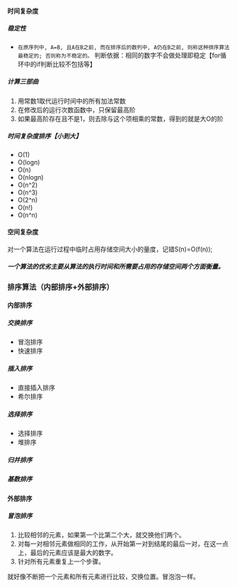 #### 时间复杂度
##### 稳定性
* `在原序列中, A=B, 且A在B之前, 而在排序后的数列中, A仍在B之前, 则称这种排序算法最稳定的; 否则称为不稳定的。`
判断依据：相同的数字不会做处理即稳定【for循环中的if判断比较不包括等】


##### 计算三部曲
1. 用常数1取代运行时间中的所有加法常数
2. 在修改后的运行次数函数中，只保留最高阶
3. 如果最高阶存在且不是1，则去除与这个项相乘的常数，得到的就是大O的阶

##### 时间复杂度排序【小到大】
* O(1)
* O(logn)
* O(n)
* O(nlogn)
* O(n^2)
* O(n^3)
* O(2^n)
* O(n!)
* O(n^n)

#### 空间复杂度
对一个算法在运行过程中临时占用存储空间大小的量度，记错S(n)=O(f(n));

##### 一个算法的优劣主要从算法的执行时间和所需要占用的存储空间两个方面衡量。


### 排序算法（内部排序+外部排序）
#### 内部排序
##### 交换排序
* 冒泡排序
* 快速排序
##### 插入排序
* 直接插入排序
* 希尔排序
##### 选择排序
* 选择排序
* 堆排序
##### 归并排序
##### 基数排序
#### 外部排序


##### 冒泡排序
1. 比较相邻的元素，如果第一个比第二个大，就交换他们两个。
2. 对每一对相邻元素做相同的工作，从开始第一对到结尾的最后一对，在这一点上，最后的元素应该是最大的数字。
3. 针对所有元素重复上一个步骤。

就好像不断把一个元素和所有元素进行比较，交换位置。冒泡泡一样。



#####
